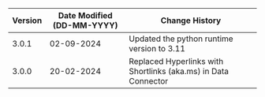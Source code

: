 | **Version** | **Date Modified (DD-MM-YYYY)** | **Change History**                          |
|-------------|--------------------------------|---------------------------------------------|
| 3.0.1       | 02-09-2024                     | Updated the python runtime version to 3.11  |
| 3.0.0       | 20-02-2024                     | Replaced Hyperlinks with Shortlinks (aka.ms) in Data Connector |